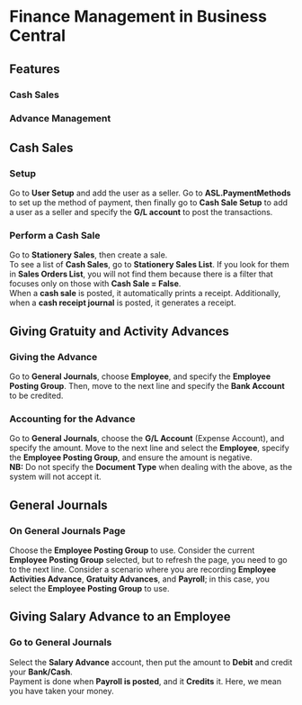# **Finance Management in Business Central**

## **Features**
### **Cash Sales**
### **Advance Management**

## **Cash Sales**

### **Setup**  
Go to **User Setup** and add the user as a seller. Go to **ASL.PaymentMethods** to set up the method of payment, then finally go to **Cash Sale Setup** to add a user as a seller and specify the **G/L account** to post the transactions.

### **Perform a Cash Sale**  
Go to **Stationery Sales**, then create a sale.  
To see a list of **Cash Sales**, go to **Stationery Sales List**. If you look for them in **Sales Orders List**, you will not find them because there is a filter that focuses only on those with **Cash Sale = False**.  
When a **cash sale** is posted, it automatically prints a receipt. Additionally, when a **cash receipt journal** is posted, it generates a receipt.

## **Giving Gratuity and Activity Advances**

### **Giving the Advance**  
Go to **General Journals**, choose **Employee**, and specify the **Employee Posting Group**. Then, move to the next line and specify the **Bank Account** to be credited.

### **Accounting for the Advance**  
Go to **General Journals**, choose the **G/L Account** (Expense Account), and specify the amount. Move to the next line and select the **Employee**, specify the **Employee Posting Group**, and ensure the amount is negative.  
**NB:** Do not specify the **Document Type** when dealing with the above, as the system will not accept it.

## **General Journals**

### **On General Journals Page**  
Choose the **Employee Posting Group** to use. Consider the current **Employee Posting Group** selected, but to refresh the page, you need to go to the next line. Consider a scenario where you are recording **Employee Activities Advance**, **Gratuity Advances**, and **Payroll**; in this case, you select the **Employee Posting Group** to use.

## **Giving Salary Advance to an Employee**

### **Go to General Journals**  
Select the **Salary Advance** account, then put the amount to **Debit** and credit your **Bank/Cash**.  
Payment is done when **Payroll is posted**, and it **Credits** it. Here, we mean you have taken your money.
